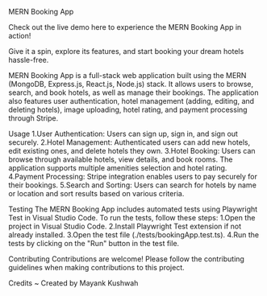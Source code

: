MERN Booking App

Check out the live demo here to experience the MERN Booking App in action!

Give it a spin, explore its features, and start booking your dream hotels hassle-free.

MERN Booking App is a full-stack web application built using the MERN (MongoDB, Express.js, React.js, Node.js) stack. It allows users to browse, search, and book hotels, as well as manage their bookings. The application also features user authentication, hotel management (adding, editing, and deleting hotels), image uploading, hotel rating, and payment processing through Stripe.

Usage
1.User Authentication: Users can sign up, sign in, and sign out securely.
2.Hotel Management: Authenticated users can add new hotels, edit existing ones, and delete hotels they own.
3.Hotel Booking: Users can browse through available hotels, view details, and book rooms. The application supports multiple amenities selection and hotel rating.
4.Payment Processing: Stripe integration enables users to pay securely for their bookings.
5.Search and Sorting: Users can search for hotels by name or location and sort results based on various criteria.

Testing
The MERN Booking App includes automated tests using Playwright Test in Visual Studio Code. To run the tests, follow these steps:
1.Open the project in Visual Studio Code.
2.Install Playwright Test extension if not already installed.
3.Open the test file (./tests/bookingApp.test.ts).
4.Run the tests by clicking on the "Run" button in the test file.

Contributing
Contributions are welcome! Please follow the contributing guidelines when making contributions to this project.

Credits
~ Created by Mayank Kushwah
